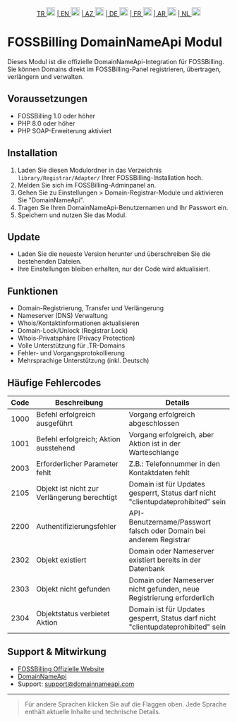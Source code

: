 <div align="center">  
  <a href="README.md"   >   TR <img style="padding-top: 8px" src="https://raw.githubusercontent.com/yammadev/flag-icons/master/png/TR.png" alt="TR" height="20" /></a>  
  <a href="README-EN.md"> | EN <img style="padding-top: 8px" src="https://raw.githubusercontent.com/yammadev/flag-icons/master/png/US.png" alt="EN" height="20" /></a>  
  <a href="README-AZ.md"> | AZ <img style="padding-top: 8px" src="https://raw.githubusercontent.com/yammadev/flag-icons/master/png/AZ.png" alt="AZ" height="20" /></a>  
  <a href="README-DE.md"> | DE <img style="padding-top: 8px" src="https://raw.githubusercontent.com/yammadev/flag-icons/master/png/DE.png" alt="DE" height="20" /></a>  
  <a href="README-FR.md"> | FR <img style="padding-top: 8px" src="https://raw.githubusercontent.com/yammadev/flag-icons/master/png/FR.png" alt="FR" height="20" /></a>  
  <a href="README-AR.md"> | AR <img style="padding-top: 8px" src="https://raw.githubusercontent.com/yammadev/flag-icons/master/png/AR.png" alt="AR" height="20" /></a>  
  <a href="README-NL.md"> | NL <img style="padding-top: 8px" src="https://raw.githubusercontent.com/yammadev/flag-icons/master/png/NL.png" alt="NL" height="20" /></a>  
</div>

# FOSSBilling DomainNameApi Modul

Dieses Modul ist die offizielle DomainNameApi-Integration für FOSSBilling. Sie können Domains direkt im FOSSBilling-Panel registrieren, übertragen, verlängern und verwalten.

## Voraussetzungen

- FOSSBilling 1.0 oder höher
- PHP 8.0 oder höher
- PHP SOAP-Erweiterung aktiviert

## Installation

1. Laden Sie diesen Modulordner in das Verzeichnis `library/Registrar/Adapter/` Ihrer FOSSBilling-Installation hoch.
2. Melden Sie sich im FOSSBilling-Adminpanel an.
3. Gehen Sie zu Einstellungen > Domain-Registrar-Module und aktivieren Sie "DomainNameApi".
4. Tragen Sie Ihren DomainNameApi-Benutzernamen und Ihr Passwort ein.
5. Speichern und nutzen Sie das Modul.

## Update

- Laden Sie die neueste Version herunter und überschreiben Sie die bestehenden Dateien.
- Ihre Einstellungen bleiben erhalten, nur der Code wird aktualisiert.

## Funktionen

- Domain-Registrierung, Transfer und Verlängerung
- Nameserver (DNS) Verwaltung
- Whois/Kontaktinformationen aktualisieren
- Domain-Lock/Unlock (Registrar Lock)
- Whois-Privatsphäre (Privacy Protection)
- Volle Unterstützung für .TR-Domains
- Fehler- und Vorgangsprotokollierung
- Mehrsprachige Unterstützung (inkl. Deutsch)

## Häufige Fehlercodes

| Code  | Beschreibung                                   | Details                                                                                 |
|-------|-----------------------------------------------|-----------------------------------------------------------------------------------------|
| 1000  | Befehl erfolgreich ausgeführt                  | Vorgang erfolgreich abgeschlossen                                                      |
| 1001  | Befehl erfolgreich; Aktion ausstehend          | Vorgang erfolgreich, aber Aktion ist in der Warteschlange                              |
| 2003  | Erforderlicher Parameter fehlt                 | Z.B.: Telefonnummer in den Kontaktdaten fehlt                                          |
| 2105  | Objekt ist nicht zur Verlängerung berechtigt   | Domain ist für Updates gesperrt, Status darf nicht "clientupdateprohibited" sein       |
| 2200  | Authentifizierungsfehler                       | API-Benutzername/Passwort falsch oder Domain bei anderem Registrar                     |
| 2302  | Objekt existiert                               | Domain oder Nameserver existiert bereits in der Datenbank                              |
| 2303  | Objekt nicht gefunden                          | Domain oder Nameserver nicht gefunden, neue Registrierung erforderlich                 |
| 2304  | Objektstatus verbietet Aktion                  | Domain ist für Updates gesperrt, Status darf nicht "clientupdateprohibited" sein       |

## Support & Mitwirkung

- [FOSSBilling Offizielle Website](https://fossbilling.org/)
- [DomainNameApi](https://www.domainnameapi.com/)
- Support: support@domainnameapi.com

---

> Für andere Sprachen klicken Sie auf die Flaggen oben. Jede Sprache enthält aktuelle Inhalte und technische Details.
